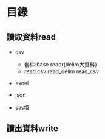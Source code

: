 # 目錄
## 讀取資料read
* csv  
     * 套件:base readr(delim大資料)  
     * read.csv read_delim read_csv
* excel

* json

* sas檔

## 讀出資料write
